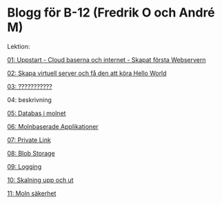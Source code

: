 # Blogg för B-12 (Fredrik O och André M)

Lektion:

[01: Uppstart - Cloud baserna och internet - Skapat första Webservern](01.md)

[02: Skapa virtuell server och få den att köra Hello World](02.md)

[03: ???????????](03.md)

04: beskrivning

[05: Databas i molnet](05.md)

[06: Molnbaserade Applikationer](06.md)

[07: Private Link](07.md)

[08: Blob Storage](08.md)

[09: Logging](09.md)

[10: Skalning upp och ut](10.md)

[11: Moln säkerhet](11.md)
